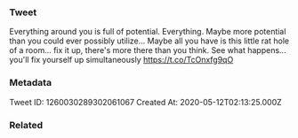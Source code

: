 ### Tweet
Everything around you is full of potential. Everything. Maybe more potential than you could ever possibly utilize... Maybe all you have is this little rat hole of a room... fix it up, there's more there than you think. See what happens... you'll fix yourself up simultaneously https://t.co/TcOnxfg9qO

### Metadata
Tweet ID: 1260030289302061067
Created At: 2020-05-12T02:13:25.000Z

### Related

